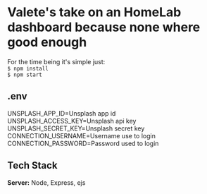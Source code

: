 # Valete's take on an HomeLab dashboard because none where good enough

For the time being it's simple just:<br>
`$ npm install `<br>
`$ npm start`

## .env
UNSPLASH_APP_ID=Unsplash app id<br>
UNSPLASH_ACCESS_KEY=Unsplash api key<br>
UNSPLASH_SECRET_KEY=Unsplash secret key<br>
CONNECTION_USERNAME=Username use to login<br>
CONNECTION_PASSWORD=Password used to login

## Tech Stack

**Server:** Node, Express, ejs
